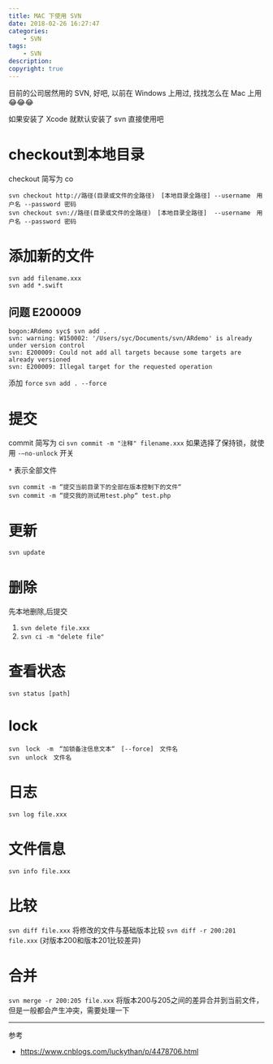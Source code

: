 ```yaml
---
title: MAC 下使用 SVN
date: 2018-02-26 16:27:47
categories:
	- SVN
tags:
	- SVN
description: 
copyright: true
---
```


目前的公司居然用的 SVN, 好吧, 以前在 Windows 上用过, 找找怎么在 Mac 上用 😂😂😂

如果安装了 Xcode 就默认安装了 svn 直接使用吧

# checkout到本地目录
checkout 简写为 co
```
svn checkout http://路径(目录或文件的全路径)　[本地目录全路径] --username　用户名 --password 密码
svn checkout svn://路径(目录或文件的全路径)　[本地目录全路径]  --username　用户名 --password 密码
```

# 添加新的文件
```
svn add filename.xxx
svn add *.swift
```

## 问题 E200009

```
bogon:ARdemo syc$ svn add .
svn: warning: W150002: '/Users/syc/Documents/svn/ARdemo' is already under version control
svn: E200009: Could not add all targets because some targets are already versioned
svn: E200009: Illegal target for the requested operation
```

添加 `force`
`svn add . --force`

# 提交

commit 简写为 ci
`svn commit -m "注释" filename.xxx` 如果选择了保持锁，就使用 `-–no-unlock` 开关

`*` 表示全部文件
```
svn commit -m “提交当前目录下的全部在版本控制下的文件“ 
svn commit -m “提交我的测试用test.php“ test.php
```

# 更新

`svn update`

# 删除

先本地删除,后提交

1. `svn delete file.xxx`
2. `svn ci -m "delete file"`

# 查看状态
`svn status [path]`

# lock

```
svn　lock　-m　“加锁备注信息文本“　[--force]　文件名 
svn　unlock　文件名
```

# 日志

`svn log file.xxx`

# 文件信息

`svn info file.xxx`

# 比较

`svn diff file.xxx` 将修改的文件与基础版本比较
`svn diff -r 200:201 file.xxx` (对版本200和版本201比较差异)

# 合并

`svn merge -r 200:205 file.xxx` 将版本200与205之间的差异合并到当前文件，但是一般都会产生冲突，需要处理一下

---

参考
+ https://www.cnblogs.com/luckythan/p/4478706.html
